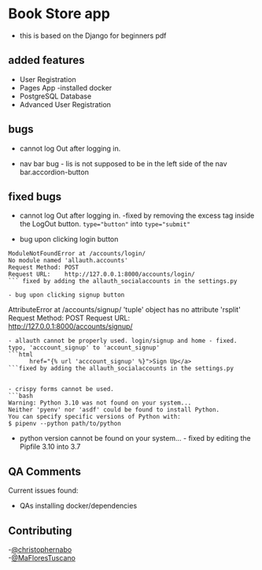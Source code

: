 # Book Store app
- this is based on the Django for beginners pdf

## added features
- User Registration
- Pages App
 -installed docker
- PostgreSQL Database
- Advanced User Registration

## bugs
- cannot log Out after logging in.

- nav bar bug - lis is not supposed to be in the left side of the nav bar.accordion-button

## fixed bugs

- cannot log Out after logging in. -fixed by removing the excess tag inside the LogOut button. `type="button"` into `type="submit"`

- bug upon clicking login button
```
ModuleNotFoundError at /accounts/login/
No module named 'allauth.accounts'
Request Method:	POST
Request URL:	http://127.0.0.1:8000/accounts/login/
``` fixed by adding the allauth_socialaccounts in the settings.py

- bug upon clicking signup button
```
AttributeError at /accounts/signup/
'tuple' object has no attribute 'rsplit'
Request Method:	POST
Request URL:	http://127.0.0.1:8000/accounts/signup/
```
- allauth cannot be properly used. login/signup and home - fixed. typo, 'acccount_signup' to 'account_signup'
```html
      href="{% url 'acccount_signup' %}">Sign Up</a>
```fixed by adding the allauth_socialaccounts in the settings.py


- crispy forms cannot be used. 
```bash
Warning: Python 3.10 was not found on your system...
Neither 'pyenv' nor 'asdf' could be found to install Python.
You can specify specific versions of Python with:
$ pipenv --python path/to/python
```
- python version cannot be found on your system... - fixed by editing the Pipfile 3.10 into 3.7

## QA Comments
Current issues found:  
- QAs installing docker/dependencies
## Contributing
-[@christophernabo](https://github.com/christophernabo)  
-[@MaFloresTuscano](https://github.com/MaFloresTuscano)

